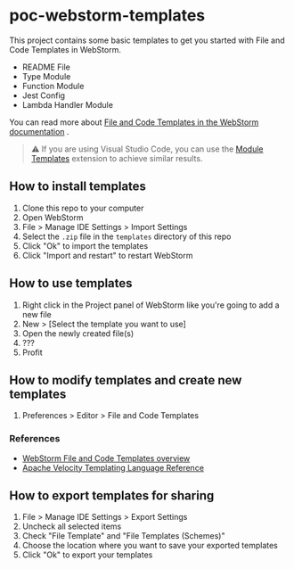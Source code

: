 # poc-webstorm-templates

This project contains some basic templates to get you started with File and Code Templates in WebStorm.

- README File
- Type Module
- Function Module
- Jest Config
- Lambda Handler Module

You can read more
about [File and Code Templates in the WebStorm documentation](https://www.jetbrains.com/help/webstorm/using-file-and-code-templates.html)
.

> ⚠️ If you are using Visual Studio Code, you can use
> the [Module Templates](https://marketplace.visualstudio.com/items?itemName=asbjornh.vscode-module-templates) extension
> to achieve similar results.

## How to install templates

1. Clone this repo to your computer
2. Open WebStorm
3. File > Manage IDE Settings > Import Settings
4. Select the `.zip` file in the `templates` directory of this repo
5. Click "Ok" to import the templates
6. Click "Import and restart" to restart WebStorm

## How to use templates

1. Right click in the Project panel of WebStorm like you're going to add a new file
2. New > [Select the template you want to use]
3. Open the newly created file(s)
4. ???
5. Profit

## How to modify templates and create new templates

1. Preferences > Editor > File and Code Templates

### References

- [WebStorm File and Code Templates overview](https://www.jetbrains.com/help/webstorm/using-file-and-code-templates.html)
- [Apache Velocity Templating Language Reference](https://velocity.apache.org/engine/devel/vtl-reference.html)

## How to export templates for sharing

1. File > Manage IDE Settings > Export Settings
2. Uncheck all selected items
3. Check "File Template" and "File Templates (Schemes)"
4. Choose the location where you want to save your exported templates
5. Click "Ok" to export your templates 